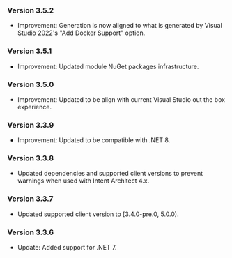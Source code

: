 ### Version 3.5.2

- Improvement: Generation is now aligned to what is generated by Visual Studio 2022's "Add Docker Support" option.

### Version 3.5.1

- Improvement: Updated module NuGet packages infrastructure.

### Version 3.5.0

- Improvement: Updated to be align with current Visual Studio out the box experience.

### Version 3.3.9

- Improvement: Updated to be compatible with .NET 8.

### Version 3.3.8

- Updated dependencies and supported client versions to prevent warnings when used with Intent Architect 4.x.

### Version 3.3.7

- Updated supported client version to [3.4.0-pre.0, 5.0.0).

### Version 3.3.6

- Update: Added support for .NET 7.
